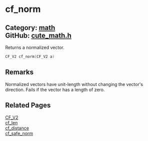 # cf_norm

Category: [math](https://github.com/RandyGaul/cute_framework/blob/master/docs/api_reference?id=math)  
GitHub: [cute_math.h](https://github.com/RandyGaul/cute_framework/blob/master/include/cute_math.h)  
---

Returns a normalized vector.

```cpp
CF_V2 cf_norm(CF_V2 a)
```

## Remarks

Normalized vectors have unit-length without changing the vector's direction. Fails if the vector has a length of zero.

## Related Pages

[CF_V2](https://github.com/RandyGaul/cute_framework/blob/master/docs/math/cf_v2.md)  
[cf_len](https://github.com/RandyGaul/cute_framework/blob/master/docs/math/cf_len.md)  
[cf_distance](https://github.com/RandyGaul/cute_framework/blob/master/docs/math/cf_distance.md)  
[cf_safe_norm](https://github.com/RandyGaul/cute_framework/blob/master/docs/math/cf_safe_norm.md)  
